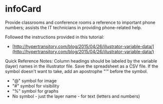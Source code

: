 # infoCard
Provide classrooms and conference rooms a reference to important phone numbers; assists the IT technicians in providing phone-related help.

Followed the instructions provided in this tutorial:
* [http://hypertransitory.com/blog/2015/04/26/illustrator-variable-data/](http://hypertransitory.com/blog/2015/04/26/illustrator-variable-data/)

Quick Reference Notes:
Column headings should be labeled by the variable (layer) names in the illustrator file.  Save the spreadsheet as a CSV file.  If the symbol doesn't want to take, add an apostrophe "'" before the symbol.
* "@" symbol for image
* "#" symbol for visibility
* "%" symbol for graphs
* No symbol - just the layer name - for text (letters and numbers)
